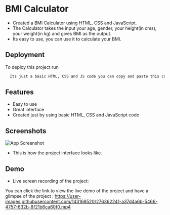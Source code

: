 
# BMI Calculator

- Created a BMI Calculator using HTML, CSS and JavaScript.
- The Calculator takes the input your age, gender, your height(in cms), your weight(in kg) and gives BMI as the output.
- Its easy to use, you can use it to calculate your BMI. 




## Deployment

To deploy this project run

```bash
  Its just a basic HTML, CSS and JS code you can copy and paste this code in your code editor and can see the project.
```


## Features

- Easy to use
- Great interface
- Created just by using basic HTML, CSS and JavaScript code



## Screenshots

![App Screenshot](https://user-images.githubusercontent.com/143169520/276362805-c971b6e5-46fc-47a8-8767-b0153a1ed1f8.png)

- This is how the project interface looks like.


## Demo

- Live screen recording of the project:

You can click the link to view the live demo of the project and have a glimpse of the project : https://user-images.githubusercontent.com/143169520/276362241-a37d4a6b-5466-4757-832b-8f21b6ca60f0.mp4

